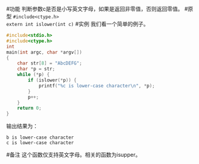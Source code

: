 #功能
判断参数c是否是小写英文字母，如果是返回非零值，否则返回零值。
#原型
`#include<ctype.h>`  
`extern int islower(int c)`
#实例
我们看一个简单的例子。
```c
#include<stdio.h>
#include<ctype.h>
int
main(int argc, char *argv[])
{
	char str[8] = "AbcDEFG";
	char *p = str;
	while (*p) {
		if (islower(*p)) {
			printf("%c is lower-case character\n", *p);
		}
		p++;
	}
	return 0;
}
```
输出结果为：
```shell
b is lower-case character
c is lower-case character
```
#备注
这个函数仅支持英文字母。相关的函数为isupper。
